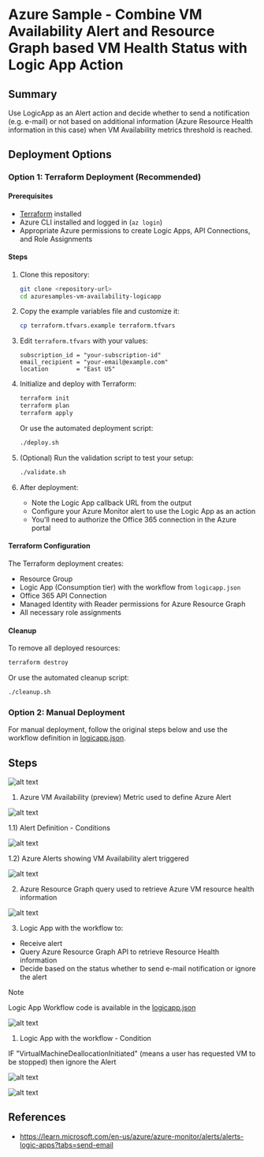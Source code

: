 # Azure Sample - Combine VM Availability Alert and Resource Graph based VM Health Status with Logic App Action

## Summary

Use LogicApp as an Alert action and decide whether to send a notification (e.g. e-mail) or not based on additional information (Azure Resource Health information in this case) when VM Availability metrics threshold is reached.

## Deployment Options

### Option 1: Terraform Deployment (Recommended)

#### Prerequisites

- [Terraform](https://www.terraform.io/downloads.html) installed
- Azure CLI installed and logged in (`az login`)
- Appropriate Azure permissions to create Logic Apps, API Connections, and Role Assignments

#### Steps

1. Clone this repository:
   ```bash
   git clone <repository-url>
   cd azuresamples-vm-availability-logicapp
   ```

2. Copy the example variables file and customize it:
   ```bash
   cp terraform.tfvars.example terraform.tfvars
   ```

3. Edit `terraform.tfvars` with your values:
   ```hcl
   subscription_id = "your-subscription-id"
   email_recipient = "your-email@example.com"
   location        = "East US"
   ```

4. Initialize and deploy with Terraform:
   ```bash
   terraform init
   terraform plan
   terraform apply
   ```

   Or use the automated deployment script:
   ```bash
   ./deploy.sh
   ```

5. (Optional) Run the validation script to test your setup:
   ```bash
   ./validate.sh
   ```

6. After deployment:
   - Note the Logic App callback URL from the output
   - Configure your Azure Monitor alert to use the Logic App as an action
   - You'll need to authorize the Office 365 connection in the Azure portal

#### Terraform Configuration

The Terraform deployment creates:
- Resource Group
- Logic App (Consumption tier) with the workflow from `logicapp.json`
- Office 365 API Connection
- Managed Identity with Reader permissions for Azure Resource Graph
- All necessary role assignments

#### Cleanup

To remove all deployed resources:
```bash
terraform destroy
```

Or use the automated cleanup script:
```bash
./cleanup.sh
```

### Option 2: Manual Deployment

For manual deployment, follow the original steps below and use the workflow definition in [logicapp.json](logicapp.json).

## Steps


![alt text](image.png)

1) Azure VM Availability (preview) Metric used to define Azure Alert

![alt text](image-4.png)

1.1) Alert Definition - Conditions

![alt text](image-5.png)

1.2) Azure Alerts showing VM Availability alert triggered


![alt text](image-1.png)


2) Azure Resource Graph query used to retrieve Azure VM resource health information

![alt text](image-6.png)

3) Logic App with the workflow to:
   
- Receive alert
- Query Azure Resource Graph API to retrieve Resource Health information
- Decide based on the status whether to send e-mail notification or ignore the alert

> [!NOTE]
> Logic App Workflow code is available in the [logicapp.json](logicapp.json)

![alt text](image-2.png)

1) Logic App with the workflow - Condition 

IF "VirtualMachineDeallocationInitiated" (means a user has requested VM to be stopped) then ignore the Alert

![alt text](image-3.png)

![alt text](image-7.png)

## References

- https://learn.microsoft.com/en-us/azure/azure-monitor/alerts/alerts-logic-apps?tabs=send-email